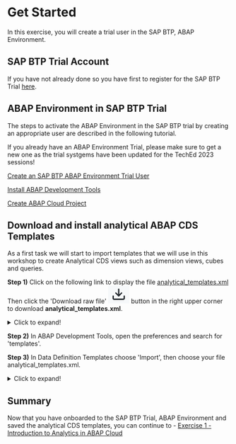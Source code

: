 # Get Started

In this exercise, you will create a trial user in the SAP BTP, ABAP Environment. 

## SAP BTP Trial Account

If you have not already done so you have first to register for the SAP BTP Trial [here](https://developers.sap.com/tutorials/abap-environment-trial-onboarding.html).

## ABAP Environment in SAP BTP Trial

The steps to activate the ABAP Environment in the SAP BTP trial by creating an appropriate user are described in the following tutorial.

If you already have an ABAP Environment Trial, please make sure to get a new one as the trial systgems have been updated for the TechEd 2023 sessions!

[Create an SAP BTP ABAP Environment Trial User](https://developers.sap.com/tutorials/abap-environment-trial-onboarding.html)

[Install ABAP Development Tools](https://developers.sap.com/tutorials/abap-install-adt.html)

[Create ABAP Cloud Project](https://developers.sap.com/tutorials/abap-environment-create-abap-cloud-project.html)

## Download and install analytical ABAP CDS Templates

As a first task we will start to import templates that we will use in this workshop to create Analytical CDS views such as dimension views, cubes and queries.

**Step 1)** Click on the following link to display the file [analytical_templates.xml](https://github.com/SAP-samples/teched2023-DT187v/blob/main/exercises/ex0/sources/analytical_templates.xml)<br>
Then click the 'Download raw file' ![Download raw file icon](./images/03-RawDownload.png) button in the right upper corner to download **analytical_templates.xml**.

<details><summary>Click to expand!</summary><p>

![this is how](./images/02-DownloadRawFile.png)
  
   </p></details>

**Step 2)** In ABAP Development Tools, open the preferences and search for 'templates'.

**Step 3)** In Data Definition Templates choose 'Import', then choose your file analytical_templates.xml.<br>
   <details><summary>Click to expand!</summary><p>

![this is how](./images/01-InstallTemplates.png)
  
   </p></details>
  
## Summary

Now that you have onboarded to the SAP BTP Trial, ABAP Environment and saved the analytical CDS templates, you can continue to - [Exercise 1 - Introduction to Analytics in ABAP Cloud](../ex1/README.md)
